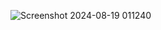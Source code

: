 ![Screenshot 2024-08-19 011240](https://github.com/user-attachments/assets/1dc8f974-703f-4bfd-861a-84e5e5f714d2)

